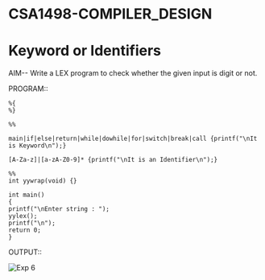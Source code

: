 # CSA1498-COMPILER_DESIGN

# Keyword or Identifiers
AIM-- Write a LEX program to check whether the given input is digit or not.

PROGRAM:: 
   
    %{
    %}

    %%

    main|if|else|return|while|dowhile|for|switch|break|call {printf("\nIt is Keyword\n");}

    [A-Za-z]|[a-zA-Z0-9]* {printf("\nIt is an Identifier\n");}

    %%
    int yywrap(void) {}

    int main()
    {
    printf("\nEnter string : ");
    yylex();
    printf("\n");
    return 0;
    }
OUTPUT::

![Exp 6](https://github.com/user-attachments/assets/e32d0e5c-37a4-4203-be1c-5588dacc97ad)

